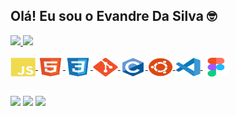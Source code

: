 ## Olá! Eu sou o Evandre Da Silva 🤓
<!-- - 🏫 Sou <b> Bacharel</b> no curso de Engenharia Informática na UCAN -->
<!-- - 🔭 Actualmete trabalho como Front-End Dev , Designer e Marketeer -->
<!-- - 🌱 Estou actualmente a estudar JS e Design ! -->
<!-- - 📫 Entre em contacto comigo pelo email: Evandrekuzola@gmail.com -->
<!-- - ⚡ Facto engraçado: Kuzola em Kimbundu significa amor, ou seja, o meu nome é Evandre Amor  -->
<!-- - - 👀 Visualizações no meu perfil: <img src="https://komarev.com/ghpvc/?username=evandresilva&color=green" alt="evandresilva" /> -->

<div>
  <a href="https://github.com/evandresilva">
  <img height="180em" src="https://github-readme-stats.vercel.app/api?username=evandresilva&show_icons=true&theme=tokyonight&include_all_commits=true&count_private=true"/>
  <img height="180em" src="https://github-readme-stats.vercel.app/api/top-langs/?username=evandresilva&layout=compact&langs_count=7&theme=tokyonight"/>
</div>
<div style="display: inline_block"><br>
  <img align="center" alt="Evandre-Js" height="30" width="40" src="https://raw.githubusercontent.com/devicons/devicon/master/icons/javascript/javascript-plain.svg">
  <img align="center" alt="Evandre-HTML" height="30" width="40" src="https://raw.githubusercontent.com/devicons/devicon/master/icons/html5/html5-original.svg">
  <img align="center" alt="Evandre-CSS" height="30" width="40" src="https://raw.githubusercontent.com/devicons/devicon/master/icons/css3/css3-original.svg">
  <img align="center" alt="Evandre-Git" height="30" width="40" src="https://raw.githubusercontent.com/devicons/devicon/master/icons/git/git-original.svg">
  <img align="center" alt="Evandre-C" height="30" width="40" src="https://raw.githubusercontent.com/devicons/devicon/master/icons/c/c-original.svg">
  <img align="center" alt="Evandre-Ubuntu" height="30" width="40" src="https://raw.githubusercontent.com/devicons/devicon/master/icons/ubuntu/ubuntu-plain.svg">
  <img align="center" alt="Evandre-VSCode" height="30" width="40" src="https://raw.githubusercontent.com/devicons/devicon/master/icons/vscode/vscode-original.svg">
  <img align="center" alt="Evandre-Figma" height="30" width="40" src="https://raw.githubusercontent.com/devicons/devicon/master/icons/figma/figma-original.svg">
 </div>
  
  <br>


 <a href="https://www.instagram.com/evandre.silva/" target="_blank"><img src="https://img.shields.io/badge/-Instagram-%23E4405F?style=for-the-badge&logo=instagram&logoColor=white" target="_blank"></a>
    <a href = "mailto:evandresilva@gmail.com"><img src="https://img.shields.io/badge/-Gmail-%23333?style=for-the-badge&logo=gmail&logoColor=white" target="_blank"></a>
    <a href="https://www.linkedin.com/in/evandresilva/" target="_blank"><img src="https://img.shields.io/badge/-LinkedIn-%230077B5?style=for-the-badge&logo=linkedin&logoColor=white" target="_blank"></a> 
